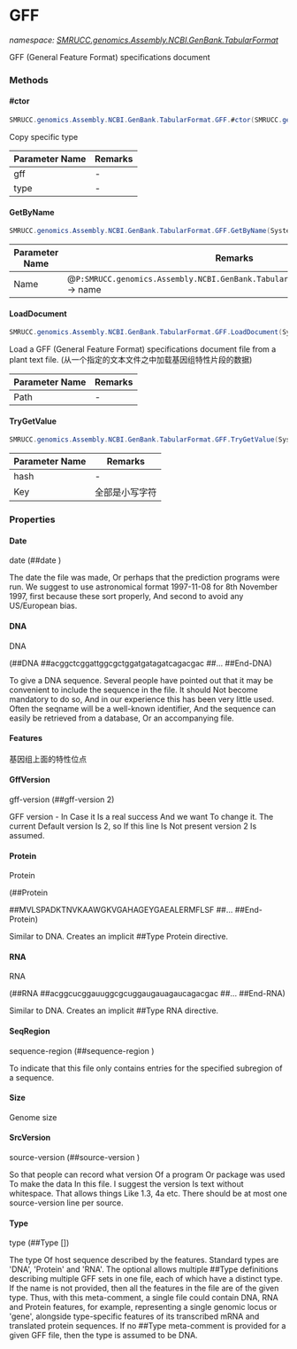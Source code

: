 ﻿# GFF
_namespace: [SMRUCC.genomics.Assembly.NCBI.GenBank.TabularFormat](./index.md)_

GFF (General Feature Format) specifications document



### Methods

#### #ctor
```csharp
SMRUCC.genomics.Assembly.NCBI.GenBank.TabularFormat.GFF.#ctor(SMRUCC.genomics.Assembly.NCBI.GenBank.TabularFormat.GFF,SMRUCC.genomics.Assembly.NCBI.GenBank.TabularFormat.FeatureKeys.Features)
```
Copy specific type

|Parameter Name|Remarks|
|--------------|-------|
|gff|-|
|type|-|


#### GetByName
```csharp
SMRUCC.genomics.Assembly.NCBI.GenBank.TabularFormat.GFF.GetByName(System.String)
```


|Parameter Name|Remarks|
|--------------|-------|
|Name|@``P:SMRUCC.genomics.Assembly.NCBI.GenBank.TabularFormat.Feature.attributes`` -> name|


#### LoadDocument
```csharp
SMRUCC.genomics.Assembly.NCBI.GenBank.TabularFormat.GFF.LoadDocument(System.String)
```
Load a GFF (General Feature Format) specifications document file from a plant text file.
 (从一个指定的文本文件之中加载基因组特性片段的数据)

|Parameter Name|Remarks|
|--------------|-------|
|Path|-|


#### TryGetValue
```csharp
SMRUCC.genomics.Assembly.NCBI.GenBank.TabularFormat.GFF.TryGetValue(System.Collections.Generic.Dictionary{System.String,System.String},System.String)
```


|Parameter Name|Remarks|
|--------------|-------|
|hash|-|
|Key|全部是小写字符|



### Properties

#### Date
date (##date <date>)
 
 The date the file was made, Or perhaps that the prediction programs were run. We suggest to use 
 astronomical format 1997-11-08 for 8th November 1997, first because these sort properly, And 
 second to avoid any US/European bias.
#### DNA
DNA 
 
 (##DNA <seqname>
 ##acggctcggattggcgctggatgatagatcagacgac
 ##...
 ##End-DNA)
 
 To give a DNA sequence. Several people have pointed out that it may be convenient to include the sequence in the file. 
 It should Not become mandatory to do so, And in our experience this has been very little used. Often the seqname will 
 be a well-known identifier, And the sequence can easily be retrieved from a database, Or an accompanying file.
#### Features
基因组上面的特性位点
#### GffVersion
gff-version (##gff-version 2)
 
 GFF version - In Case it Is a real success And we want To change it. The current Default version Is 2, 
 so If this line Is Not present version 2 Is assumed.
#### Protein
Protein
 
 (##Protein <seqname>

 ##MVLSPADKTNVKAAWGKVGAHAGEYGAEALERMFLSF
 ##...
 ##End-Protein)
 
 Similar to DNA. Creates an implicit ##Type Protein <seqname> directive.
#### RNA
RNA 
 
 (##RNA <seqname>
 ##acggcucggauuggcgcuggaugauagaucagacgac
 ##...
 ##End-RNA)
 
 Similar to DNA. Creates an implicit ##Type RNA <seqname> directive.
#### SeqRegion
sequence-region (##sequence-region <seqname> <start> <end>)
 
 To indicate that this file only contains entries for the specified subregion of a sequence.
#### Size
Genome size
#### SrcVersion
source-version (##source-version <source> <version text>)
 
 So that people can record what version Of a program Or package was used To make the data In this file. 
 I suggest the version Is text without whitespace. That allows things Like 1.3, 4a etc. There should be 
 at most one source-version line per source.
#### Type
type (##Type <type> [<seqname>])
 
 The type Of host sequence described by the features. Standard types are 'DNA', 'Protein' and 'RNA'. 
 The optional <seqname> allows multiple ##Type definitions describing multiple GFF sets in one file, 
 each of which have a distinct type. If the name is not provided, then all the features in the file 
 are of the given type. Thus, with this meta-comment, a single file could contain DNA, RNA and 
 Protein features, for example, representing a single genomic locus or 'gene', alongside type-specific 
 features of its transcribed mRNA and translated protein sequences. If no ##Type meta-comment is 
 provided for a given GFF file, then the type is assumed to be DNA.
